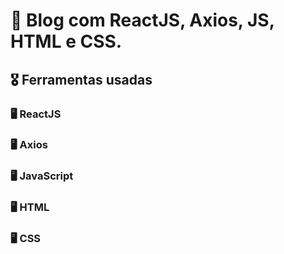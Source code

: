# 🏅 Blog com ReactJS, Axios, JS, HTML e CSS.

## 🎖️ Ferramentas usadas
### 🖥️ ReactJS 
### 🖥️ Axios 
### 🖥️ JavaScript  
### 🖥️ HTML 
### 🖥️ CSS  
